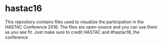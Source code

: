 # hastac16
This repository contains files used to visualize the participation in the HASTAC Conference 2016. The files are open-source and you can use them as you see fit. Just make sure to credit HASTAC and #hastac16, the conference